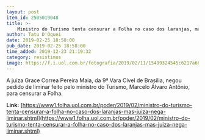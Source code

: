 ```yaml
---
layout: post
item_id: 2505019048
title: >-
    Ministro do Turismo tenta censurar a Folha no caso dos laranjas, mas juíza nega liminar
author: Tatu D'Oquei
date: 2019-02-25 18:58:00
pub_date: 2019-02-25 18:58:00
time_added: 2019-12-23 21:19:32
category: resistimos
image: https://f.i.uol.com.br/fotografia/2019/02/11/15499324545c6217a6639cd_1549932454_3x2_rt.jpg
---
```


A juíza Grace Correa Pereira Maia, da 9ª Vara Cível de Brasília, negou pedido de liminar feito pelo ministro do Turismo, Marcelo Álvaro Antônio, para censurar a Folha.

**Link:** [https://www1.folha.uol.com.br/poder/2019/02/ministro-do-turismo-tenta-censurar-a-folha-no-caso-dos-laranjas-mas-juiza-nega-liminar.shtml](https://www1.folha.uol.com.br/poder/2019/02/ministro-do-turismo-tenta-censurar-a-folha-no-caso-dos-laranjas-mas-juiza-nega-liminar.shtml)

